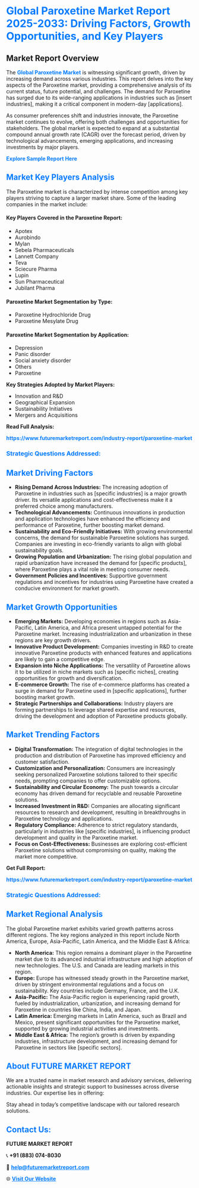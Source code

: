 <h1 style="color: #007BFF;">Global Paroxetine Market Report 2025-2033: Driving Factors, Growth Opportunities, and Key Players</h1>

<section id="overview">
<h2>Market Report Overview</h2>
<p>The <a href="https://www.futuremarketreport.com/industry-report/paroxetine-market" style="color: #007BFF; text-decoration: none;"><strong>Global Paroxetine Market</strong></a> is witnessing significant growth, driven by increasing demand across various industries. This report delves into the key aspects of the Paroxetine market, providing a comprehensive analysis of its current status, future potential, and challenges. The demand for Paroxetine has surged due to its wide-ranging applications in industries such as [insert industries], making it a critical component in modern-day [applications].</p>
<p>As consumer preferences shift and industries innovate, the Paroxetine market continues to evolve, offering both challenges and opportunities for stakeholders. The global market is expected to expand at a substantial compound annual growth rate (CAGR) over the forecast period, driven by technological advancements, emerging applications, and increasing investments by major players.</p>
</section>

<section id="overview">
<p><a href="https://www.futuremarketreport.com/request-sample/reportId=125755" style="color: #007BFF; text-decoration: none;"><strong>Explore Sample Report Here</strong></a></p>
</section>

<section id="key-players">
<h2 style="color: #007BFF;">Market Key Players Analysis</h2>
<p>The Paroxetine market is characterized by intense competition among key players striving to capture a larger market share. Some of the leading companies in the market include:</p>
<h4>Key Players Covered in the Paroxetine Report:</h4>
<ul><li>Apotex</li><li>Aurobindo</li><li>Mylan</li><li>Sebela Pharmaceuticals</li><li>Lannett Company</li><li>Teva</li><li>Sciecure Pharma</li><li>Lupin</li><li>Sun Pharmaceutical</li><li>Jubilant Pharma</li></ul>
<h4>Paroxetine Market Segmentation by Type:</h4>
<ul><li>Paroxetine Hydrochloride Drug</li><li>Paroxetine Mesylate Drug</li></ul>

<h4>Paroxetine Market Segmentation by Application:</h4>
<ul><li>Depression</li><li>Panic disorder</li><li>Social anxiety disorder</li><li>Others</li><li>Paroxetine</li></ul>
<p><strong>Key Strategies Adopted by Market Players:</strong></p>
<ul>
<li>Innovation and R&D</li>
<li>Geographical Expansion</li>
<li>Sustainability Initiatives</li>
<li>Mergers and Acquisitions</li>
</ul>
</section>

<section>
<p><strong>Read Full Analysis: </strong></p><a href="https://www.futuremarketreport.com/industry-report/paroxetine-market" style="color: #007BFF; text-decoration: none;"><strong>https://www.futuremarketreport.com/industry-report/paroxetine-market</strong></a>
<h3 style="color: #007BFF;">Strategic Questions Addressed:</h3>
</section>

<section id="driving-factors">
<h2 style="color: #007BFF;">Market Driving Factors</h2>
<ul>
<li><strong>Rising Demand Across Industries:</strong> The increasing adoption of Paroxetine in industries such as [specific industries] is a major growth driver. Its versatile applications and cost-effectiveness make it a preferred choice among manufacturers.</li>
<li><strong>Technological Advancements:</strong> Continuous innovations in production and application technologies have enhanced the efficiency and performance of Paroxetine, further boosting market demand.</li>
<li><strong>Sustainability and Eco-Friendly Initiatives:</strong> With growing environmental concerns, the demand for sustainable Paroxetine solutions has surged. Companies are investing in eco-friendly variants to align with global sustainability goals.</li>
<li><strong>Growing Population and Urbanization:</strong> The rising global population and rapid urbanization have increased the demand for [specific products], where Paroxetine plays a vital role in meeting consumer needs.</li>
<li><strong>Government Policies and Incentives:</strong> Supportive government regulations and incentives for industries using Paroxetine have created a conducive environment for market growth.</li>
</ul>
</section>

<section id="growth-opportunities">
<h2 style="color: #007BFF;">Market Growth Opportunities</h2>
<ul>
<li><strong>Emerging Markets:</strong> Developing economies in regions such as Asia-Pacific, Latin America, and Africa present untapped potential for the Paroxetine market. Increasing industrialization and urbanization in these regions are key growth drivers.</li>
<li><strong>Innovative Product Development:</strong> Companies investing in R&D to create innovative Paroxetine products with enhanced features and applications are likely to gain a competitive edge.</li>
<li><strong>Expansion into Niche Applications:</strong> The versatility of Paroxetine allows it to be utilized in niche markets such as [specific niches], creating opportunities for growth and diversification.</li>
<li><strong>E-commerce Growth:</strong> The rise of e-commerce platforms has created a surge in demand for Paroxetine used in [specific applications], further boosting market growth.</li>
<li><strong>Strategic Partnerships and Collaborations:</strong> Industry players are forming partnerships to leverage shared expertise and resources, driving the development and adoption of Paroxetine products globally.</li>
</ul>
</section>

<section id="trending-factors">
<h2 style="color: #007BFF;">Market Trending Factors</h2>
<ul>
<li><strong>Digital Transformation:</strong> The integration of digital technologies in the production and distribution of Paroxetine has improved efficiency and customer satisfaction.</li>
<li><strong>Customization and Personalization:</strong> Consumers are increasingly seeking personalized Paroxetine solutions tailored to their specific needs, prompting companies to offer customizable options.</li>
<li><strong>Sustainability and Circular Economy:</strong> The push towards a circular economy has driven demand for recyclable and reusable Paroxetine solutions.</li>
<li><strong>Increased Investment in R&D:</strong> Companies are allocating significant resources to research and development, resulting in breakthroughs in Paroxetine technology and applications.</li>
<li><strong>Regulatory Compliance:</strong> Adherence to strict regulatory standards, particularly in industries like [specific industries], is influencing product development and quality in the Paroxetine market.</li>
<li><strong>Focus on Cost-Effectiveness:</strong> Businesses are exploring cost-efficient Paroxetine solutions without compromising on quality, making the market more competitive.</li>
</ul>
</section>

<section>
<p><strong>Get Full Report: </strong></p><a href="https://www.futuremarketreport.com/industry-report/paroxetine-market" style="color: #007BFF; text-decoration: none;"><strong>https://www.futuremarketreport.com/industry-report/paroxetine-market</strong></a>
<h3 style="color: #007BFF;">Strategic Questions Addressed:</h3>
</section>


<section id="regional-analysis">
<h2 style="color: #007BFF;">Market Regional Analysis</h2>
<p>The global Paroxetine market exhibits varied growth patterns across different regions. The key regions analyzed in this report include North America, Europe, Asia-Pacific, Latin America, and the Middle East & Africa:</p>
<ul>
<li><strong>North America:</strong> This region remains a dominant player in the Paroxetine market due to its advanced industrial infrastructure and high adoption of new technologies. The U.S. and Canada are leading markets in this region.</li>
<li><strong>Europe:</strong> Europe has witnessed steady growth in the Paroxetine market, driven by stringent environmental regulations and a focus on sustainability. Key countries include Germany, France, and the U.K.</li>
<li><strong>Asia-Pacific:</strong> The Asia-Pacific region is experiencing rapid growth, fueled by industrialization, urbanization, and increasing demand for Paroxetine in countries like China, India, and Japan.</li>
<li><strong>Latin America:</strong> Emerging markets in Latin America, such as Brazil and Mexico, present significant opportunities for the Paroxetine market, supported by growing industrial activities and investments.</li>
<li><strong>Middle East & Africa:</strong> The region’s growth is driven by expanding industries, infrastructure development, and increasing demand for Paroxetine in sectors like [specific sectors].</li>
</ul>
</section>

<footer>
<h2 style="color: #007BFF;">About FUTURE MARKET REPORT</h2>
<p>We are a trusted name in market research and advisory services, delivering actionable insights and strategic support to businesses across diverse industries. Our expertise lies in offering:</p>

<p>Stay ahead in today’s competitive landscape with our tailored research solutions.</p>

<h2 style="color: #007BFF;">Contact Us:</h2>
<p><strong>FUTURE MARKET REPORT</strong></p>
<p>📞 <strong>+91 (883) 074-8030</strong></p>
<p>📧 <strong><a href="mailto:help@futuremarketreport.com" style="color: #007BFF;">help@futuremarketreport.com</a></strong></p>
<p>🌐 <strong><a href="https://www.futuremarketreport.com/" style="color: #007BFF;">Visit Our Website</a></strong></p>
</footer>